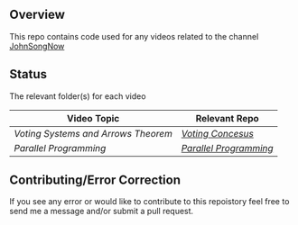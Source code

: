 ## Overview

This repo contains code used for any videos related to the channel [JohnSongNow](https://www.youtube.com/channel/UCycdC7boSr9MB-_5ba-C8MA)

## Status
The relevant folder(s) for each video

|Video Topic|Relevant Repo|
|---|---|
|*Voting Systems and Arrows Theorem*|[*Voting Concesus*](https://github.com/JohnSongNow/youtube-tutorials/tree/master/Voting-Concesus)|
|*Parallel Programming*|[*Parallel Programming*](https://github.com/JohnSongNow/youtube-tutorials/tree/master/parallel-programming)|https://github.com/JohnSongNow


## Contributing/Error Correction
If you see any error or would like to contribute to this repoistory feel free to send me a message and/or submit a pull request.
